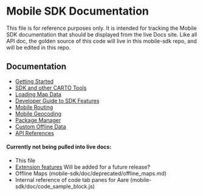 # Mobile SDK Documentation

This file is for reference purposes only. It is intended for tracking the Mobile SDK documentation that should be displayed from the live Docs site. Like all API doc, the golden source of this code will live in this mobile-sdk repo, and will be edited in this repo.

## Documentation

* [Getting Started](getting_started.md)
* [SDK and other CARTO Tools](sdk_with_carto.md)
* [Loading Map Data](loading_data.md)
* [Developer Guide to SDK Features](developer_guide.md)
* [Mobile Routing](routing.md)
* [Mobile Geocoding](geocoding.md)
* [Package Manager](packagemanager.md)
* [Custom Offline Data](custom_offline_data.md)
* [API References](api_reference.md)

#### Currently not being pulled into live docs: 

* This file
* [Extension features](proextensions.md) Will be added for a future release?
* Offline Maps (mobile-sdk/doc/deprecated/offline_maps.md)
* Internal reference of code tab panes for Aare (mobile-sdk/doc/code_sample_block.js) 
